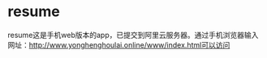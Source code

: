 # resume
resume这是手机web版本的app，已提交到阿里云服务器。通过手机浏览器输入网址：http://www.yonghenghoulai.online/www/index.html可以访问
